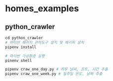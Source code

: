 # homes_examples

## python_crawler

```python
cd python_crawler
# 파이썬 페키지 관리도구 설치 및 페키지 설치
pipenv install

# 파이썬 가상환경 실행
pinenv shell

pipenv craw_one_day.py # 하루 날씨, 온도, 시간 추출
pipenv craw_one_week.py # 일주일 온도, 날짜 추출
```
